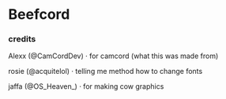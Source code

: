 <h1>Beefcord</h1>

<h3>credits</h3>

Alexx  (@CamCordDev) · for camcord (what this was made from)

rosie  (@acquitelol) · telling me method how to change fonts 

jaffa (@OS_Heaven_) · for making cow graphics
